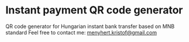 # Instant payment QR code generator
QR code generator for Hungarian instant bank transfer based on MNB standard 
Feel free to contact me: menyhert.kristof@gmail.com
